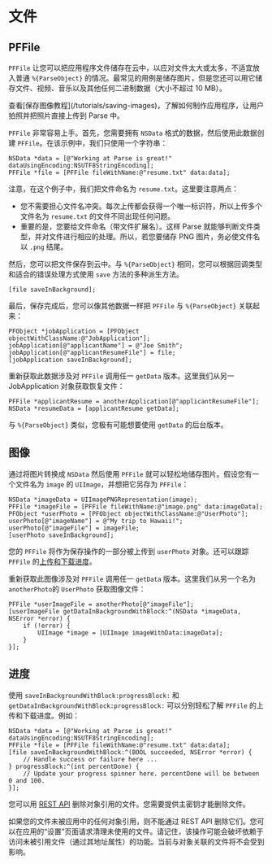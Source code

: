 # 文件

## PFFile

`PFFile` 让您可以把应用程序文件储存在云中，以应对文件太大或太多，不适宜放入普通 `%{ParseObject}` 的情况。最常见的用例是储存图片，但是您还可以用它储存文件、视频、音乐以及其他任何二进制数据（大小不超过 10 MB）。

<div class='tip info'><div>
查看[保存图像教程](/tutorials/saving-images)，了解如何制作应用程序，让用户拍照并把照片直接上传到 Parse 中。
</div></div>

`PFFile` 非常容易上手。首先，您需要拥有 `NSData` 格式的数据，然后使用此数据创建 `PFFile`。在该示例中，我们只使用一个字符串：

```objc
NSData *data = [@"Working at Parse is great!" dataUsingEncoding:NSUTF8StringEncoding];
PFFile *file = [PFFile fileWithName:@"resume.txt" data:data];
```

注意，在这个例子中，我们把文件命名为 `resume.txt`。这里要注意两点： 

*   您不需要担心文件名冲突。每次上传都会获得一个唯一标识符，所以上传多个文件名为 `resume.txt` 的文件不同出现任何问题。
*   重要的是，您要给文件命名（带文件扩展名）。这样 Parse 就能够判断文件类型，并对文件进行相应的处理。所以，若您要储存 PNG 图片，务必使文件名以 `.png` 结尾。

然后，您可以把文件保存到云中。与 `%{ParseObject}` 相同，您可以根据回调类型和适合的错误处理方式使用 `save` 方法的多种派生方法。

```objc 
[file saveInBackground];
```

最后，保存完成后，您可以像其他数据一样把 `PFFile` 与 `%{ParseObject}` 关联起来：

```objc
PFObject *jobApplication = [PFObject objectWithClassName:@"JobApplication"];
jobApplication[@"applicantName"] = @"Joe Smith";
jobApplication[@"applicantResumeFile"] = file;
[jobApplication saveInBackground];
```

重新获取此数据涉及对 `PFFile` 调用任一 `getData` 版本。这里我们从另一 JobApplication 对象获取恢复文件：

```objc
PFFile *applicantResume = anotherApplication[@"applicantResumeFile"];
NSData *resumeData = [applicantResume getData];
```

与 `%{ParseObject}` 类似，您极有可能想要使用 `getData` 的后台版本。

## 图像

通过将图片转换成 `NSData` 然后使用 `PFFile` 就可以轻松地储存图片。假设您有一个文件名为 `image` 的 `UIImage`，并想把它另存为 `PFFile`：

```objc
NSData *imageData = UIImagePNGRepresentation(image);
PFFile *imageFile = [PFFile fileWithName:@"image.png" data:imageData];
PFObject *userPhoto = [PFObject objectWithClassName:@"UserPhoto"];
userPhoto[@"imageName"] = @"My trip to Hawaii!";
userPhoto[@"imageFile"] = imageFile;
[userPhoto saveInBackground];
```

您的 `PFFile` 将作为保存操作的一部分被上传到 `userPhoto` 对象。还可以跟踪 `PFFile` 的[上传和下载进度](/docs/cn/ios_guide#files-progress)。

重新获取此图像涉及对 `PFFile` 调用任一 `getData` 版本。这里我们从另一个名为 `anotherPhoto`的 `UserPhoto` 获取图像文件：

```objc
PFFile *userImageFile = anotherPhoto[@"imageFile"];
[userImageFile getDataInBackgroundWithBlock:^(NSData *imageData, NSError *error) {
    if (!error) {
        UIImage *image = [UIImage imageWithData:imageData];
    }
}];
```

## 进度

使用 `saveInBackgroundWithBlock:progressBlock:` 和 `getDataInBackgroundWithBlock:progressBlock:` 可以分别轻松了解 `PFFile` 的上传和下载进度。例如：

```objc
NSData *data = [@"Working at Parse is great!" dataUsingEncoding:NSUTF8StringEncoding];
PFFile *file = [PFFile fileWithName:@"resume.txt" data:data];
[file saveInBackgroundWithBlock:^(BOOL succeeded, NSError *error) {
    // Handle success or failure here ... 
} progressBlock:^(int percentDone) {
    // Update your progress spinner here. percentDone will be between 0 and 100.
}];
```

您可以用 [REST API](/docs/rest#files-deleting) 删除对象引用的文件。您需要提供主密钥才能删除文件。

如果您的文件未被应用中的任何对象引用，则不能通过 REST API 删除它们。您可以在应用的&ldquo;设置&rdquo;页面请求清理未使用的文件。请记住，该操作可能会破坏依赖于访问未被引用文件（通过其地址属性）的功能。当前与对象关联的文件将不会受到影响。
